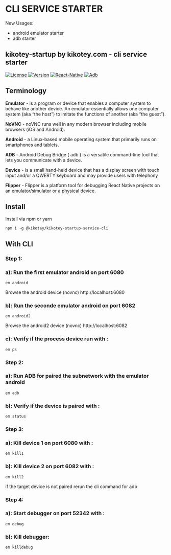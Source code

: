 CLI SERVICE STARTER
=====================

New Usages:
 - android emulator starter
 - adb starter

## kikotey-startup by kikotey.com - cli service starter 

[![License](https://img.shields.io/badge/License-Apache%202.0-blue.svg)](https://opensource.org/licenses/Apache2.0)
[![Version](https://img.shields.io/badge/node-%3E%3D%2012-brightgreen)](https://nodejs.org/)
[![React-Native](https://reactnative.dev/docs/environment-setup?guide=native)](https://reactnative.dev/docs/environment-setup?guide=native)
[![Adb](https://developer.android.com/tools/adb)](https://developer.android.com/tools/adb)


## Terminology

**Emulator** -  is a program or device that enables a computer system to behave like another device. An emulator essentially allows one computer system (aka “the host”) to imitate the functions of another (aka “the guest”).

**NoVNC** - noVNC runs well in any modern browser including mobile browsers (iOS and Android).

**Android** - a Linux-based mobile operating system that primarily runs on smartphones and tablets. 

**ADB** - Android Debug Bridge ( adb ) is a versatile command-line tool that lets you communicate with a device. 

**Device** -  is a small hand-held device that has a display screen with touch input and/or a QWERTY keyboard and may provide users with telephony

**Flipper** -  Flipper is a platform tool for debugging React Native projects on an emulator/simulator or a physical device.

## Install

Install via npm or yarn

```
npm i -g @kikotey/kikotey-startup-service-cli
```


## With CLI


### Step 1:
### a): Run the first emulator android on port 6080
```
em android
```
Browse the android device (novnc) http://localhost:6080


### b): Run the seconde emulator android on port 6082
```
em android2
```
Browse the android2 device (novnc) http://localhost:6082


### c): Verify if the process device run with : 
```
em ps
```


### Step 2:
### a): Run ADB for paired the subnetwork with the emulator android
```
em adb
```

### b): Verify if the device is paired with : 
```
em status
```

### Step 3:
### a): Kill device 1 on port 6080 with : 
```
em kill1
```

### b): Kill device 2 on port 6082 with : 
```
em kill2
```

if the target device is not paired rerun the cli command for adb


### Step 4:
### a): Start debugger on port 52342 with : 
```
em debug
```

### b): Kill debugger: 
```
em killdebug
```
